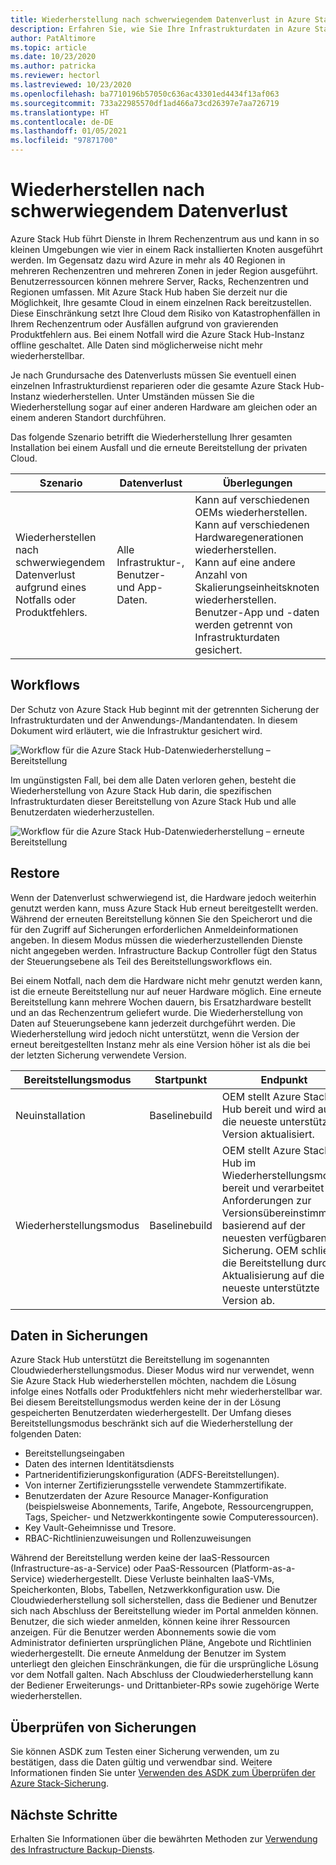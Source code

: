 ```yaml
---
title: Wiederherstellung nach schwerwiegendem Datenverlust in Azure Stack Hub
description: Erfahren Sie, wie Sie Ihre Infrastrukturdaten in Azure Stack Hub nach einem schwerwiegenden Datenverlust wiederherstellen können.
author: PatAltimore
ms.topic: article
ms.date: 10/23/2020
ms.author: patricka
ms.reviewer: hectorl
ms.lastreviewed: 10/23/2020
ms.openlocfilehash: ba7710196b57050c636ac43301ed4434f13af063
ms.sourcegitcommit: 733a22985570df1ad466a73cd26397e7aa726719
ms.translationtype: HT
ms.contentlocale: de-DE
ms.lasthandoff: 01/05/2021
ms.locfileid: "97871700"
---
```

# <a name="recover-from-catastrophic-data-loss"></a>Wiederherstellen nach schwerwiegendem Datenverlust

Azure Stack Hub führt Dienste in Ihrem Rechenzentrum aus und kann in so kleinen Umgebungen wie vier in einem Rack installierten Knoten ausgeführt werden. Im Gegensatz dazu wird Azure in mehr als 40 Regionen in mehreren Rechenzentren und mehreren Zonen in jeder Region ausgeführt. Benutzerressourcen können mehrere Server, Racks, Rechenzentren und Regionen umfassen. Mit Azure Stack Hub haben Sie derzeit nur die Möglichkeit, Ihre gesamte Cloud in einem einzelnen Rack bereitzustellen. Diese Einschränkung setzt Ihre Cloud dem Risiko von Katastrophenfällen in Ihrem Rechenzentrum oder Ausfällen aufgrund von gravierenden Produktfehlern aus. Bei einem Notfall wird die Azure Stack Hub-Instanz offline geschaltet. Alle Daten sind möglicherweise nicht mehr wiederherstellbar.

Je nach Grundursache des Datenverlusts müssen Sie eventuell einen einzelnen Infrastrukturdienst reparieren oder die gesamte Azure Stack Hub-Instanz wiederherstellen. Unter Umständen müssen Sie die Wiederherstellung sogar auf einer anderen Hardware am gleichen oder an einem anderen Standort durchführen.

Das folgende Szenario betrifft die Wiederherstellung Ihrer gesamten Installation bei einem Ausfall und die erneute Bereitstellung der privaten Cloud.

| Szenario                                                           | Datenverlust                            | Überlegungen                                                             |
|--------------------------------------------------------------------|--------------------------------------|----------------------------------------------------------------------------|
| Wiederherstellen nach schwerwiegendem Datenverlust aufgrund eines Notfalls oder Produktfehlers. | Alle Infrastruktur-, Benutzer- und App-Daten. | Kann auf verschiedenen OEMs wiederherstellen.<br/> Kann auf verschiedenen Hardwaregenerationen wiederherstellen.<br/> Kann auf eine andere Anzahl von Skalierungseinheitsknoten wiederherstellen.<br/> Benutzer-App und -daten werden getrennt von Infrastrukturdaten gesichert. |

## <a name="workflows"></a>Workflows

Der Schutz von Azure Stack Hub beginnt mit der getrennten Sicherung der Infrastrukturdaten und der Anwendungs-/Mandantendaten. In diesem Dokument wird erläutert, wie die Infrastruktur gesichert wird. 

![Workflow für die Azure Stack Hub-Datenwiederherstellung – Bereitstellung](media/azure-stack-backup/azure-stack-backup-workflow1.png)

Im ungünstigsten Fall, bei dem alle Daten verloren gehen, besteht die Wiederherstellung von Azure Stack Hub darin, die spezifischen Infrastrukturdaten dieser Bereitstellung von Azure Stack Hub und alle Benutzerdaten wiederherzustellen. 

![Workflow für die Azure Stack Hub-Datenwiederherstellung – erneute Bereitstellung](media/azure-stack-backup/azure-stack-backup-workflow2.png)

## <a name="restore"></a>Restore

Wenn der Datenverlust schwerwiegend ist, die Hardware jedoch weiterhin genutzt werden kann, muss Azure Stack Hub erneut bereitgestellt werden. Während der erneuten Bereitstellung können Sie den Speicherort und die für den Zugriff auf Sicherungen erforderlichen Anmeldeinformationen angeben. In diesem Modus müssen die wiederherzustellenden Dienste nicht angegeben werden. Infrastructure Backup Controller fügt den Status der Steuerungsebene als Teil des Bereitstellungsworkflows ein.

Bei einem Notfall, nach dem die Hardware nicht mehr genutzt werden kann, ist die erneute Bereitstellung nur auf neuer Hardware möglich. Eine erneute Bereitstellung kann mehrere Wochen dauern, bis Ersatzhardware bestellt und an das Rechenzentrum geliefert wurde. Die Wiederherstellung von Daten auf Steuerungsebene kann jederzeit durchgeführt werden. Die Wiederherstellung wird jedoch nicht unterstützt, wenn die Version der erneut bereitgestellten Instanz mehr als eine Version höher ist als die bei der letzten Sicherung verwendete Version.

| Bereitstellungsmodus | Startpunkt | Endpunkt                                                                                                                                                                                                     |
|-----------------|----------------|---------------------------------------------------------------------------------------------------------------------------------------------------------------------------------------------------------------|
| Neuinstallation   | Baselinebuild | OEM stellt Azure Stack Hub bereit und wird auf die neueste unterstützte Version aktualisiert.                                                                                                                                          |
| Wiederherstellungsmodus   | Baselinebuild | OEM stellt Azure Stack Hub im Wiederherstellungsmodus bereit und verarbeitet die Anforderungen zur Versionsübereinstimmung basierend auf der neuesten verfügbaren Sicherung. OEM schließt die Bereitstellung durch Aktualisierung auf die neueste unterstützte Version ab. |

## <a name="data-in-backups"></a>Daten in Sicherungen

Azure Stack Hub unterstützt die Bereitstellung im sogenannten Cloudwiederherstellungsmodus. Dieser Modus wird nur verwendet, wenn Sie Azure Stack Hub wiederherstellen möchten, nachdem die Lösung infolge eines Notfalls oder Produktfehlers nicht mehr wiederherstellbar war. Bei diesem Bereitstellungsmodus werden keine der in der Lösung gespeicherten Benutzerdaten wiederhergestellt. Der Umfang dieses Bereitstellungsmodus beschränkt sich auf die Wiederherstellung der folgenden Daten:

 - Bereitstellungseingaben
 - Daten des internen Identitätsdiensts
 - Partneridentifizierungskonfiguration (ADFS-Bereitstellungen).
 - Von interner Zertifizierungsstelle verwendete Stammzertifikate.
 - Benutzerdaten der Azure Resource Manager-Konfiguration (beispielsweise Abonnements, Tarife, Angebote, Ressourcengruppen, Tags, Speicher- und Netzwerkkontingente sowie Computeressourcen).
 - Key Vault-Geheimnisse und Tresore.
 - RBAC-Richtlinienzuweisungen und Rollenzuweisungen

Während der Bereitstellung werden keine der IaaS-Ressourcen (Infrastructure-as-a-Service) oder PaaS-Ressourcen (Platform-as-a-Service) wiederhergestellt. Diese Verluste beinhalten IaaS-VMs, Speicherkonten, Blobs, Tabellen, Netzwerkkonfiguration usw. Die Cloudwiederherstellung soll sicherstellen, dass die Bediener und Benutzer sich nach Abschluss der Bereitstellung wieder im Portal anmelden können. Benutzer, die sich wieder anmelden, können keine ihrer Ressourcen anzeigen. Für die Benutzer werden Abonnements sowie die vom Administrator definierten ursprünglichen Pläne, Angebote und Richtlinien wiederhergestellt. Die erneute Anmeldung der Benutzer im System unterliegt den gleichen Einschränkungen, die für die ursprüngliche Lösung vor dem Notfall galten. Nach Abschluss der Cloudwiederherstellung kann der Bediener Erweiterungs- und Drittanbieter-RPs sowie zugehörige Werte wiederherstellen.

## <a name="validate-backups"></a>Überprüfen von Sicherungen 

Sie können ASDK zum Testen einer Sicherung verwenden, um zu bestätigen, dass die Daten gültig und verwendbar sind. Weitere Informationen finden Sie unter [Verwenden des ASDK zum Überprüfen der Azure Stack-Sicherung](../asdk/asdk-validate-backup.md).

## <a name="next-steps"></a>Nächste Schritte

Erhalten Sie Informationen über die bewährten Methoden zur [Verwendung des Infrastructure Backup-Diensts](azure-stack-backup-best-practices.md).
